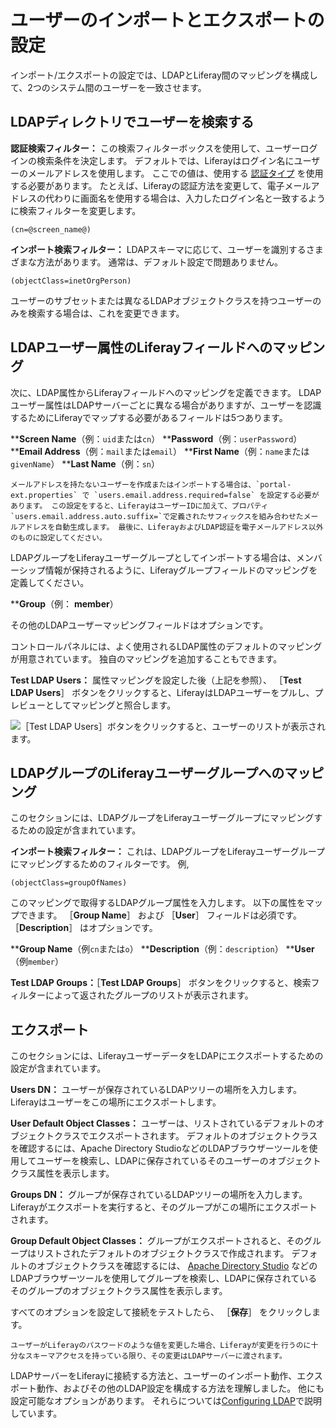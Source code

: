 # ユーザーのインポートとエクスポートの設定

インポート/エクスポートの設定では、LDAPとLiferay間のマッピングを構成して、2つのシステム間のユーザーを一致させます。

<a name="finding-users-in-your-ldap-directory" />

## LDAPディレクトリでユーザーを検索する

**認証検索フィルター：** この検索フィルターボックスを使用して、ユーザーログインの検索条件を決定します。 デフォルトでは、Liferayはログイン名にユーザーのメールアドレスを使用します。 ここでの値は、使用する [認証タイプ](../../../installation-and-upgrades/securing-liferay/authentication-basics.md#authentication-types) を使用する必要があります。 たとえば、Liferayの認証方法を変更して、電子メールアドレスの代わりに画面名を使用する場合は、入力したログイン名と一致するように検索フィルターを変更します。

```
(cn=@screen_name@)
```

**インポート検索フィルター：** LDAPスキーマに応じて、ユーザーを識別するさまざまな方法があります。 通常は、デフォルト設定で問題ありません。

```
(objectClass=inetOrgPerson)
```

ユーザーのサブセットまたは異なるLDAPオブジェクトクラスを持つユーザーのみを検索する場合は、これを変更できます。

<a name="mapping-ldap-user-attributes-to-liferay-fields" />

## LDAPユーザー属性のLiferayフィールドへのマッピング

次に、LDAP属性からLiferayフィールドへのマッピングを定義できます。 LDAPユーザー属性はLDAPサーバーごとに異なる場合がありますが、ユーザーを認識するためにLiferayでマップする必要があるフィールドは5つあります。

****Screen Name**（例：`uid`または`cn`）
****Password**（例：`userPassword`）
****Email Address**（例：`mail`または`email`）
****First Name**（例：`name`または`givenName`）
****Last Name**（例：`sn`）

```{note}
メールアドレスを持たないユーザーを作成またはインポートする場合は、`portal-ext.properties` で `users.email.address.required=false` を設定する必要があります。 この設定をすると、LiferayはユーザーIDに加えて、プロパティ`users.email.address.auto.suffix=`で定義されたサフィックスを組み合わせたメールアドレスを自動生成します。 最後に、LiferayおよびLDAP認証を電子メールアドレス以外のものに設定してください。
```

LDAPグループをLiferayユーザーグループとしてインポートする場合は、メンバーシップ情報が保持されるように、Liferayグループフィールドのマッピングを定義してください。

****Group**（例： **member**）

その他のLDAPユーザーマッピングフィールドはオプションです。

コントロールパネルには、よく使用されるLDAP属性のデフォルトのマッピングが用意されています。 独自のマッピングを追加することもできます。

**Test LDAP Users：** 属性マッピングを設定した後（上記を参照）、 ［**Test LDAP Users**］ ボタンをクリックすると、LiferayはLDAPユーザーをプルし、プレビューとしてマッピングと照合します。

![［Test LDAP Users］ボタンをクリックすると、ユーザーのリストが表示されます。](./configuring-user-import-and-export/images/01.png)

<a name="mapping-ldap-groups-to-liferay-user-groups" />

## LDAPグループのLiferayユーザーグループへのマッピング

このセクションには、LDAPグループをLiferayユーザーグループにマッピングするための設定が含まれています。

**インポート検索フィルター：** これは、LDAPグループをLiferayユーザーグループにマッピングするためのフィルターです。 例,

```
(objectClass=groupOfNames)
```

このマッピングで取得するLDAPグループ属性を入力します。 以下の属性をマップできます。 ［**Group Name**］ および ［**User**］ フィールドは必須です。 ［**Description**］ はオプションです。

****Group Name**（例`cn`または`o`）
****Description**（例：`description`）
****User**（例`member`）

**Test LDAP Groups：**［**Test LDAP Groups**］ ボタンをクリックすると、検索フィルターによって返されたグループのリストが表示されます。

<a name="export" />

## エクスポート

このセクションには、LiferayユーザーデータをLDAPにエクスポートするための設定が含まれています。

**Users DN：** ユーザーが保存されているLDAPツリーの場所を入力します。 Liferayはユーザーをこの場所にエクスポートします。

**User Default Object Classes：** ユーザーは、リストされているデフォルトのオブジェクトクラスでエクスポートされます。 デフォルトのオブジェクトクラスを確認するには、Apache Directory StudioなどのLDAPブラウザーツールを使用してユーザーを検索し、LDAPに保存されているそのユーザーのオブジェクトクラス属性を表示します。

**Groups DN：** グループが保存されているLDAPツリーの場所を入力します。 Liferayがエクスポートを実行すると、そのグループがこの場所にエクスポートされます。

**Group Default Object Classes：** グループがエクスポートされると、そのグループはリストされたデフォルトのオブジェクトクラスで作成されます。 デフォルトのオブジェクトクラスを確認するには、 [Apache Directory Studio](https://directory.apache.org/studio) などのLDAPブラウザーツールを使用してグループを検索し、LDAPに保存されているそのグループのオブジェクトクラス属性を表示します。

すべてのオプションを設定して接続をテストしたら、 ［**保存**］ をクリックします。

```{note}
ユーザーがLiferayのパスワードのような値を変更した場合、Liferayが変更を行うのに十分なスキーマアクセスを持っている限り、その変更はLDAPサーバーに渡されます。
```

LDAPサーバーをLiferayに接続する方法と、ユーザーのインポート動作、エクスポート動作、およびその他のLDAP設定を構成する方法を理解しました。 他にも設定可能なオプションがあります。 それらについては[Configuring LDAP](./ldap-configuration-reference.md)で説明しています。
